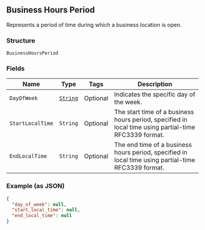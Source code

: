 ## Business Hours Period

Represents a period of time during which a business location is open.

### Structure

`BusinessHoursPeriod`

### Fields

| Name | Type | Tags | Description |
|  --- | --- | --- | --- |
| `DayOfWeek` | [`String`](/doc/models/day-of-week.md) | Optional | Indicates the specific day  of the week. |
| `StartLocalTime` | `String` | Optional | The start time of a business hours period, specified in local time using partial-time<br>RFC3339 format. |
| `EndLocalTime` | `String` | Optional | The end time of a business hours period, specified in local time using partial-time<br>RFC3339 format. |

### Example (as JSON)

```json
{
  "day_of_week": null,
  "start_local_time": null,
  "end_local_time": null
}
```

